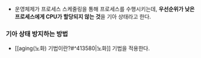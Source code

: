- 운영체제가 프로세스 스케줄링을 통해 프로세스를 수행시키는데, **우선순위가 낮은 프로세스에게 CPU가 할당되지 않는 것**을 기아 상태라고 한다.

### 기아 상태 방지하는 방법
- [[aging(노화) 기법이란?#^413580|노화]] 기법을 적용한다.